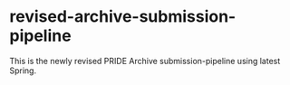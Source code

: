 # revised-archive-submission-pipeline

This is the newly revised PRIDE Archive submission-pipeline using latest Spring.
